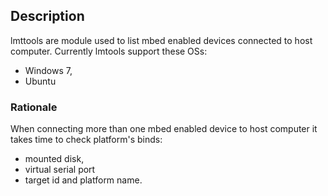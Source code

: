 ## Description
lmttools are module used to list mbed enabled devices connected to host computer.
Currently lmtools support these OSs:
* Windows 7,
* Ubuntu

### Rationale
When connecting more than one mbed enabled device to host computer it takes time to check platform's binds:
* mounted disk,
* virtual serial port
* target id and platform name.
